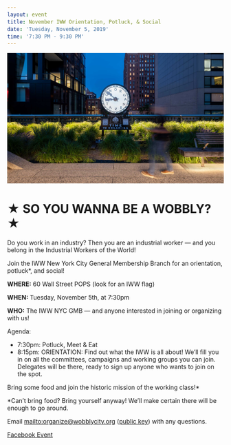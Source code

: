 ```yaml
---
layout: event
title: November IWW Orientation, Potluck, & Social
date: 'Tuesday, November 5, 2019'
time: '7:30 PM - 9:30 PM'
---
```

![](/assets/uploads/silent-agitator-evening.jpg)

# ★ SO YOU WANNA BE A WOBBLY? ★

Do you work in an industry? Then you are an industrial worker — and you belong in the Industrial Workers of the World!

Join the IWW New York City General Membership Branch for an orientation, potluck*, and social!

**WHERE:** 60 Wall Street POPS (look for an IWW flag)

**WHEN:** Tuesday, November 5th, at 7:30pm

**WHO:** The IWW NYC GMB — and anyone interested in joining or organizing with us!

Agenda:

* 7:30pm: Potluck, Meet & Eat
* 8:15pm: ORIENTATION: Find out what the IWW is all about! We’ll fill you in on all the committees, campaigns and working groups you can join. Delegates will be there, ready to sign up anyone who wants to join on the spot.

Bring some food and join the historic mission of the working class!*

*Can’t bring food? Bring yourself anyway! We’ll make certain there will be enough to go around.

Email <mailto:organize@wobblycity.org> ([public key](/assets/keys/publickey.organize@wobblycity.org.asc)) with any questions.

[Facebook Event](https://www.facebook.com/events/686959648453566/)
